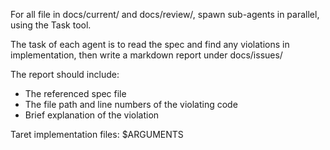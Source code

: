 For all file in docs/current/ and docs/review/, spawn sub-agents in parallel, using the Task tool.

The task of each agent is to read the spec and find any violations in implementation, then write a markdown report under docs/issues/

The report should include:

- The referenced spec file
- The file path and line numbers of the violating code
- Brief explanation of the violation

Taret implementation files: $ARGUMENTS


